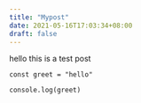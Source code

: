 ```yaml
---
title: "Mypost"
date: 2021-05-16T17:03:34+08:00
draft: false
---
```


hello this is a test post

```javascript=
const greet = "hello"

console.log(greet)
```
